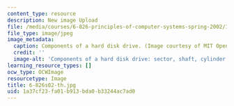 ```yaml
---
content_type: resource
description: New image Upload
file: /media/courses/6-826-principles-of-computer-systems-spring-2002/1a37cf23fa01b913bda0b33244ac7ad0_6-826s02-th.jpg
file_type: image/jpeg
image_metadata:
  caption: Components of a hard disk drive. (Image courtesy of MIT OpenCourseWare.)
  credit: ''
  image-alt: 'Components of a hard disk drive: sector, shaft, cylinder, and track.'
learning_resource_types: []
ocw_type: OCWImage
resourcetype: Image
title: 6-826s02-th.jpg
uid: 1a37cf23-fa01-b913-bda0-b33244ac7ad0
---
```

